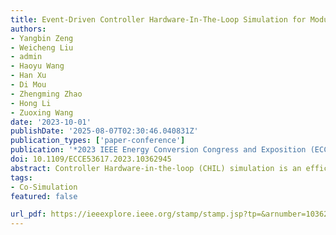```yaml
---
title: Event-Driven Controller Hardware-In-The-Loop Simulation for Modular Multilevel Converters
authors:
- Yangbin Zeng
- Weicheng Liu
- admin
- Haoyu Wang
- Han Xu
- Di Mou
- Zhengming Zhao
- Hong Li
- Zuoxing Wang
date: '2023-10-01'
publishDate: '2025-08-07T02:30:46.040831Z'
publication_types: ['paper-conference']
publication: '*2023 IEEE Energy Conversion Congress and Exposition (ECCE)*'
doi: 10.1109/ECCE53617.2023.10362945
abstract: Controller Hardware-in-the-loop (CHIL) simulation is an efficient design tool that directly tests control programs and codes for power electronics converters. However, when dealing with widely-used modular multilevel converters (MMCs), completing extensive power circuit simulation calculations within one control cycle can be challenging due to the large number of modules involved. This paper proposes an event-driven CHIL simulation approach for an MMC with 60 submodules. Unlike conventional time-driven simulations, the proposed method utilizes data interaction events between the simulator and the controller to drive simulation and control calculations. The proposed simulation has asynchronous virtual and actual timings, and the switching frequency of the MMCs in the simulator remains unaffected by asynchronous timings. Finally, the proposed event-driven CHIL simulation is validated through both simulation and experimental results on a 10kVA MMC with 60 submodules.
tags:
- Co-Simulation
featured: false

url_pdf: https://ieeexplore.ieee.org/stamp/stamp.jsp?tp=&arnumber=10362945
---
```

